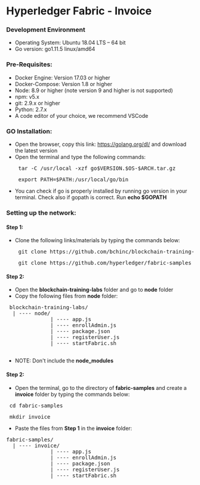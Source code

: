 # Hyperledger Fabric -  Invoice

### Development Environment
  + Operating System: Ubuntu 18.04 LTS – 64 bit
  + Go version: go1.11.5 linux/amd64
  
### Pre-Requisites:
  + Docker Engine: Version 17.03 or higher
  + Docker-Compose: Version 1.8 or higher
  + Node: 8.9 or higher (note version 9 and higher is not supported)
  + npm: v5.x
  + git: 2.9.x or higher
  + Python: 2.7.x
  + A code editor of your choice, we recommend VSCode
  
### GO Installation:
  + Open the browser, copy this link: https://golang.org/dl/ and download the latest version
  + Open the terminal and type the following commands:
    <pre> tar -C /usr/local -xzf go$VERSION.$OS-$ARCH.tar.gz </pre>
    <pre> export PATH=$PATH:/usr/local/go/bin </pre>
  + You can check if go is properly installed by running go version in your terminal.
    Check also if gopath is correct. 
    Run **echo $GOPATH**
    
### Setting up the network:
   
  #### Step 1:
  + Clone the following links/materials by typing the commands below:
    <pre> git clone https://github.com/bchinc/blockchain-training-labs </pre>
    <pre> git clone https://github.com/hyperledger/fabric-samples </pre>
    
  #### Step 2:
  + Open the **blockchain-training-labs** folder and go to **node** folder
  + Copy the following files from **node** folder:
  <pre> blockchain-training-labs/
  | ---- node/
              | ---- app.js
              | ---- enrollAdmin.js
              | ---- package.json
              | ---- registerUser.js
              | ---- startFabric.sh
  </pre>
  
   + NOTE: Don't include the **node_modules**
   
  
  #### Step 2:
  + Open the terminal, go to the directory of **fabric-samples** and create a **invoice** folder by typing the commands below:
  <pre> cd fabric-samples </pre>
  <pre> mkdir invoice </pre>
  
  + Paste the files from **Step 1** in the **invoice** folder:
  <pre>fabric-samples/
  | ---- invoice/
              | ---- app.js
              | ---- enrollAdmin.js
              | ---- package.json
              | ---- registerUser.js
              | ---- startFabric.sh
  </pre>
  


